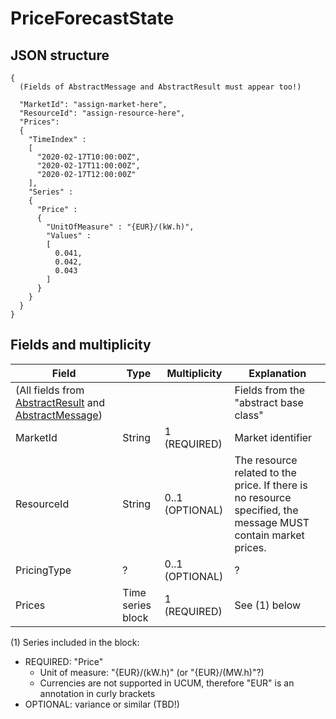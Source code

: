 # PriceForecastState

## JSON structure

```nohighlight
{
  (Fields of AbstractMessage and AbstractResult must appear too!)

  "MarketId": "assign-market-here",
  "ResourceId": "assign-resource-here",
  "Prices":
  {
    "TimeIndex" :
    [
      "2020-02-17T10:00:00Z",
      "2020-02-17T11:00:00Z",
      "2020-02-17T12:00:00Z"
    ],
    "Series" :
    {
      "Price" :
      {
        "UnitOfMeasure" : "{EUR}/(kW.h)",
        "Values" :
        [
          0.041,
          0.042,
          0.043
        ]
      }
    }
  }
}
```


## Fields and multiplicity

| Field | Type | Multiplicity | Explanation |
|-|-|-|-|
| (All fields from [AbstractResult](core_msg-abstractresult.md) and [AbstractMessage](core_msg-abstractmessage.md)) | | | Fields from the "abstract base class" |
| MarketId | String | 1 (REQUIRED) | Market identifier |
| ResourceId | String | 0..1 (OPTIONAL) | The resource related to the price. If there is no resource specified, the message MUST contain market prices. |
| PricingType | ? | 0..1 (OPTIONAL) | ? |
| Prices | Time series block | 1 (REQUIRED) | See (1) below |

(1) Series included in the block:

- REQUIRED: "Price"
    - Unit of measure: "{EUR}/(kW.h)" (or "{EUR}/(MW.h)"?)
    - Currencies are not supported in UCUM, therefore "EUR" is an annotation in curly brackets
- OPTIONAL: variance or similar (TBD!)
